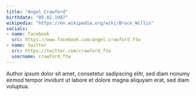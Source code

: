 ```yaml
---
title: "Angel Crawford"
birthdate: "05.02.1987"
wikipedia: "https://en.wikipedia.org/wiki/Bruce_Willis"
socials:
- name: facebook
  src: https://www.facebook.com/angel.crawford.ftw
- name: twitter
  src: https://twitter.com/crawford_ftw
  username: crawford_ftw
---
```


Author ipsum dolor sit amet, consetetur sadipscing elitr, sed diam nonumy eirmod tempor invidunt ut labore et dolore magna aliquyam erat, sed diam voluptua.